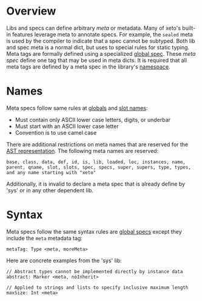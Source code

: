 # Overview

Libs and specs can define arbitrary *meta* or metadata.  Many of xeto's
built-in features leverage meta to annotate specs.  For example, the `sealed`
meta is used by the compiler to indicate that a spec cannot be subtyped.
Both lib and spec meta is a normal dict, but uses to special rules for
static  typing.  Meta tags are formally defined using a specialized
[global spec](Globals.md).  These *meta spec* define one tag that may be
used in meta dicts.  It is required that all meta tags are defined by a
meta spec in the library's [namespace](Namespaces.md#lib-namespaces).

# Names

Meta specs follow same rules at [globals](Globals.md) and
[slot names](Specs.md#names):
  - Must contain only ASCII lower case letters, digits, or underbar
  - Must start with an ASCII lower case letter
  - Convention is to use camel case

There are additional restrictions on meta names that are reserved
for the [AST representation](Specs.md#representation).  The following
meta names are reserved:

```
base, class, data, def, id, is, lib, loaded, loc, instances, name,
parent, qname, slot, slots, spec, specs, super, supers, type, types,
and any name starting with "xeto"
```

Additionally, it is invalid to declare a meta spec that is already
define by 'sys' or in any other dependent lib.

# Syntax

Meta specs follow the same syntax rules are [global specs](Globals.md#syntax)
except they include the `meta` metadata tag:

```xeto
metaTag: Type <meta, moreMeta>
```

Here are concrete examples from the 'sys' lib:

```xeto
// Abstract types cannot be implemented directly by instance data
abstract: Marker <meta, noInherit>

// Applied to strings and lists to specify inclusive maximum length
maxSize: Int <meta>
```